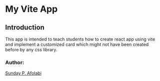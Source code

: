 # My Vite App

## Introduction
This app is intended to teach students how to create react app using vite and implement a customized card which might not have been created before by any css library.

### Author: 
[Sunday P. Afolabi](https://www.linkedin.com/in/sunday-p-afolabi/)